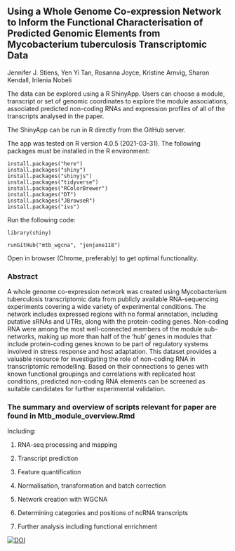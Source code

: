 
## Using a Whole Genome Co-expression Network to Inform the Functional Characterisation of Predicted Genomic Elements from Mycobacterium tuberculosis Transcriptomic Data

Jennifer J. Stiens, Yen Yi Tan, Rosanna Joyce, Kristine Arnvig, Sharon Kendall, Irilenia Nobeli

The data can be explored using a R ShinyApp. Users can choose a module, transcript or set of genomic coordinates to explore the module associations, associated predicted non-coding RNAs and expression profiles of all of the transcripts analysed in the paper.

The ShinyApp can be run in R directly from the GitHub server.

The app was tested on R version 4.0.5 (2021-03-31). The following packages must be installed in the R environment:

```
install.packages("here")
install.packages("shiny")
install.packages("shinyjs")
install.packages("tidyverse")
install.packages("RColorBrewer")
install.packages("DT")
install.packages("JBrowseR")
install.packages("ivs")

```
Run the following code:

```
library(shiny)

runGitHub("mtb_wgcna", "jenjane118")

```

Open in browser (Chrome, preferably) to get optimal functionality.

### Abstract

A whole genome co-expression network was created using Mycobacterium tuberculosis transcriptomic data from publicly available RNA-sequencing experiments covering a wide variety of experimental conditions. The network includes expressed regions with no formal annotation, including putative sRNAs and UTRs, along with the protein-coding genes. Non-coding RNA were among the most well-connected members of the module sub-networks, making up more than half of the ‘hub’ genes in modules that include protein-coding genes known to be part of regulatory systems involved in stress response and host adaptation. This dataset provides a valuable resource for investigating the role of non-coding RNA in transcriptomic remodelling. Based on their connections to genes with known functional groupings and correlations with replicated host conditions, predicted non-coding RNA elements can be screened as suitable candidates for further experimental validation.


### The summary and overview of scripts relevant for paper are found in Mtb_module_overview.Rmd

Including:

1) RNA-seq processing and mapping

2) Transcript prediction

3) Feature quantification

4) Normalisation, transformation and batch correction

5) Network creation with WGCNA

6) Determining categories and positions of ncRNA transcripts

7) Further analysis including functional enrichment

[![DOI](https://zenodo.org/badge/561910977.svg)](https://zenodo.org/badge/latestdoi/561910977)
